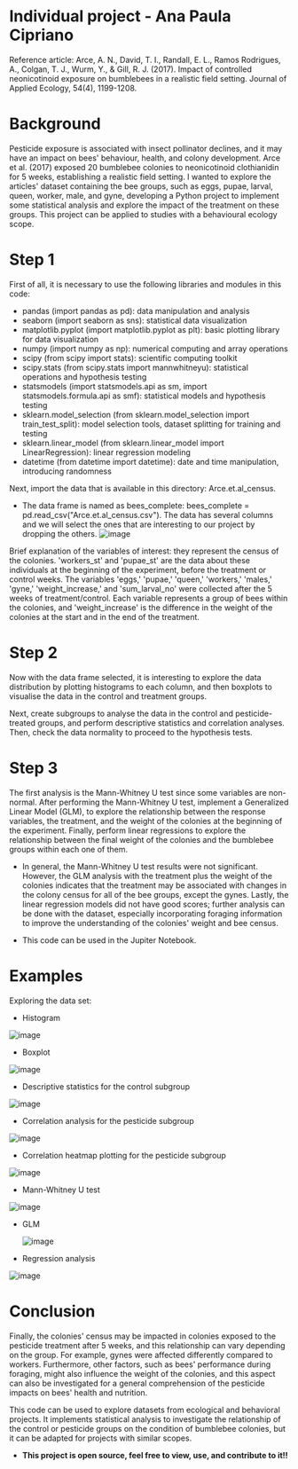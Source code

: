 # Individual project - Ana Paula Cipriano
Reference article: Arce, A. N., David, T. I., Randall, E. L., Ramos Rodrigues, A., Colgan, T. J., Wurm, Y., & Gill, R. J. (2017). Impact of controlled neonicotinoid exposure on bumblebees in a realistic field setting. Journal of Applied Ecology, 54(4), 1199-1208.

# Background
Pesticide exposure is associated with insect pollinator declines, and it may have an impact on bees' behaviour, health, and colony development. Arce et al. (2017) exposed 20 bumblebee colonies to neonicotinoid clothianidin for 5 weeks, establishing a realistic field setting. I wanted to explore the articles' dataset containing the bee groups, such as eggs, pupae, larval, queen, worker, male, and gyne, developing a Python project to implement some statistical analysis and explore the impact of the treatment on these groups. This project can be applied to studies with a behavioural ecology scope.

# Step 1
First of all, it is necessary to use the following libraries and modules in this code:

- pandas (import pandas as pd): data manipulation and analysis
- seaborn (import seaborn as sns): statistical data visualization
- matplotlib.pyplot (import matplotlib.pyplot as plt): basic plotting library for data visualization
- numpy (import numpy as np): numerical computing and array operations
- scipy (from scipy import stats): scientific computing toolkit
- scipy.stats (from scipy.stats import mannwhitneyu): statistical operations and hypothesis testing
- statsmodels (import statsmodels.api as sm, import statsmodels.formula.api as smf): statistical models and hypothesis testing
- sklearn.model_selection (from sklearn.model_selection import train_test_split): model selection tools, dataset splitting for training and testing
- sklearn.linear_model (from sklearn.linear_model import LinearRegression): linear regression modeling
- datetime (from datetime import datetime): date and time manipulation, introducing randomness

Next, import the data that is available in this directory: Arce.et.al_census.
- The data frame is named as bees_complete: bees_complete = pd.read_csv("Arce.et.al_census.csv"). The data has several columns and we will select the ones that are interesting to our project by dropping the others.
![image](https://github.com/anapcipriano/assessment/assets/153204519/826b8dda-b078-4697-94b6-d3d3b9a30cb5)

Brief explanation of the variables of interest: they represent the census of the colonies. 'workers_st' and 'pupae_st' are the data about these individuals at the beginning of the experiment, before the treatment or control weeks. The variables 'eggs,' 'pupae,' 'queen,' 'workers,' 'males,' 'gyne,' 'weight_increase,' and 'sum_larval_no' were collected after the 5 weeks of treatment/control. Each variable represents a group of bees within the colonies, and 'weight_increase' is the difference in the weight of the colonies at the start and in the end of the treatment.

# Step 2
Now with the data frame selected, it is interesting to explore the data distribution by plotting histograms to each column, and then boxplots to visualise the data in the control and treatment groups.

Next, create subgroups to analyse the data in the control and pesticide-treated groups, and perform descriptive statistics and correlation analyses. Then, check the data normality to proceed to the hypothesis tests.

# Step 3
The first analysis is the Mann-Whitney U test since some variables are non-normal. After performing the Mann-Whitney U test, implement a Generalized Linear Model (GLM), to explore the relationship between the response variables, the treatment, and the weight of the colonies at the beginning of the experiment. 
Finally, perform linear regressions to explore the relationship between the final weight of the colonies and the bumblebee groups within each one of them.

- In general, the Mann-Whitney U test results were not significant. However, the GLM analysis with the treatment plus the weight of the colonies indicates that the treatment may be associated with changes in the colony census for all of the bee groups, except the gynes. Lastly, the linear regression models did not have good scores; further analysis can be done with the dataset, especially incorporating foraging information to improve the understanding of the colonies' weight and bee census.

- This code can be used in the Jupiter Notebook.

# Examples
Exploring the data set:
- Histogram
  
![image](https://github.com/anapcipriano/assessment/assets/153204519/510bf837-1590-4684-a665-2ddc9d754998)
- Boxplot
  
![image](https://github.com/anapcipriano/assessment/assets/153204519/62b42251-daa2-4636-beb7-8e6057c401df)
- Descriptive statistics for the control subgroup
  
![image](https://github.com/anapcipriano/assessment/assets/153204519/fc1b83e4-4241-41e9-919c-1f450ce93697)
- Correlation analysis for the pesticide subgroup
  
![image](https://github.com/anapcipriano/assessment/assets/153204519/849bb13a-9c22-40e0-8fc7-dd3e41ba53c0)
- Correlation heatmap plotting for the pesticide subgroup
  
![image](https://github.com/anapcipriano/assessment/assets/153204519/870910e3-b9f8-44cc-bd4b-82a9fcb6d51b)

- Mann-Whitney U test

![image](https://github.com/anapcipriano/assessment/assets/153204519/9cf037de-e1db-4b8c-944c-0933534e885d)

- GLM

  ![image](https://github.com/anapcipriano/assessment/assets/153204519/2a36f4d6-b6c9-4e25-b813-3cfb4c0258f6)

- Regression analysis

 ![image](https://github.com/anapcipriano/assessment/assets/153204519/62486818-ee1b-4227-83c5-36e29ac1649f)
 

# Conclusion
Finally, the colonies' census may be impacted in colonies exposed to the pesticide treatment after 5 weeks, and this relationship can vary depending on the group. For example, gynes were affected differently compared to workers. Furthermore, other factors, such as bees' performance during foraging, might also influence the weight of the colonies, and this aspect can also be investigated for a general comprehension of the pesticide impacts on bees' health and nutrition.

This code can be used to explore datasets from ecological and behavioral projects. It implements statistical analysis to investigate the relationship of the control or pesticide groups on the condition of bumblebee colonies, but it can be adapted for projects with similar scopes.

 - **This project is open source, feel free to view, use, and contribute to it!!**



